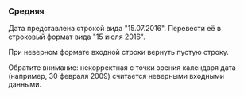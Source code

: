 ### Средняя

Дата представлена строкой вида "15.07.2016".
Перевести её в строковый формат вида "15 июля 2016".

При неверном формате входной строки вернуть пустую строку.

Обратите внимание: некорректная с точки зрения календаря дата
(например, 30 февраля 2009) считается неверными входными данными.